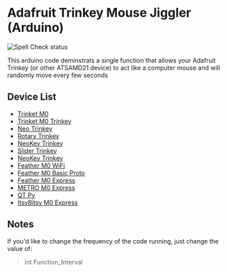 # Adafruit Trinkey Mouse Jiggler (Arduino)
![Spell Check status](https://github.com/SaifSabban/Trinkey-Mouse-Jiggler/actions/workflows/spell-check.yml/badge.svg?event=push)

 This arduino code deminstrats a single function that allows your Adafruit Trinkey (or other ATSAMD21 device) to act like a computer mouse and will randomly move every few seconds

## Device List
* [Trinket M0](https://www.adafruit.com/product/3500)
* [Trinket M0 Trinkey](https://www.adafruit.com/product/5022)
* [Neo Trinkey](https://www.adafruit.com/product/4870)
* [Rotary Trinkey](https://www.adafruit.com/product/4964)
* [NeoKey Trinkey](https://www.adafruit.com/product/5020)
* [Slider Trinkey](https://www.adafruit.com/product/5021)
* [NeoKey Trinkey](https://www.adafruit.com/product/5020)
* [Feather M0 WiFi](https://www.adafruit.com/product/3010)
* [Feather M0 Basic Proto](https://www.adafruit.com/product/2772)
* [Feather M0 Express](https://www.adafruit.com/product/3403)
* [METRO M0 Express](https://www.adafruit.com/product/3505)
* [QT Py](https://www.adafruit.com/product/4600)
* [ItsyBitsy M0 Express](https://www.adafruit.com/product/3727)

## Notes
If you'd like to change the frequency of the code running, just change the value of: 
> int Function_Interval
